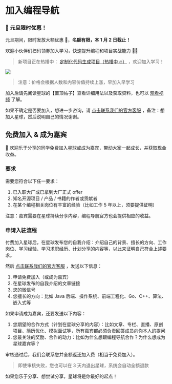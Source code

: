 # 加入编程导航

### 🧧 元旦限时优惠！

元旦期间，限时发放大额优惠 🧧，**名额有限，本 1 月 2 日截止！**

欢迎小伙伴们扫码领券加入学习，快速提升编程和项目实战能力 👏🏻 

> 新项目正在热播中： [定制化代码生成项目（热播中 🔥）](https://yuyuanweb.feishu.cn/wiki/O3akwwSFviWzd3k4XOncRghonvd) ，欢迎加入学习！

![](https://pic.yupi.icu/5563/202312291122954.png)

> 注意：价格会根据人数和内容价值持续上涨，早加入早学习

加入后请先阅读星球的【置顶帖子】查看详细用法以及获取资料，也可以 [观看视频](https://www.bilibili.com/video/BV1BN4y1h7UG) 了解。

如果不确定是否要加入，想进一步咨询，请 [点击联系我们的官方客服](https://work.weixin.qq.com/kfid/kfc289851a447ba9bcf) ，备注：想加入星球，然后说明自己的情况谢谢。

## 免费加入 & 成为嘉宾

🎁 欢迎乐于分享的同学免费加入星球或成为嘉宾，带动大家一起成长，并获取现金收益。

### 要求

需要您符合以下任一要求：

1. 已入职大厂或已拿到大厂正式 offer
2. 知名开源项目 / 产品 / 书籍的作者或贡献者
3. 在某个编程相关岗位有丰富的经验（比如工作 5 年以上，须要提供证明）

注意：嘉宾需要在星球持续分享内容，编程导航官方也会提供相应的收益。

### 申请入驻流程

付费加入星球后，在星球发布您的自我介绍：介绍自己的背景、擅长的方向、工作岗位、学习经验、学习求职经历、计划分享的内容等，以此来证明自己符合上述要求。

然后 [点击联系我们的官方客服](https://work.weixin.qq.com/kfid/kfc289851a447ba9bcf) ，发送以下信息：

1. 申请免费加入（或成为嘉宾）
2. 在星球发布的自我介绍的文章链接
3. 您的微信号
4. 您擅长的方向：比如 Java 后端、操作系统、前端工程化、Go、C++、算法、嵌入式等

如果申请成为嘉宾，还要发送以下内容：

1. 您期望的合作方式（计划在星球分享的内容）：比如文章、专栏、直播、原创项目、简历优化、模拟面试等，所有嘉宾都必须负责回答成员向你本人的提问
2. 您最关注的奖励、合作的动力：比如为什么想跟编程导航合作？为什么想成为星球嘉宾等？

审核通过后，我们会联系您并全额返还加入费（相当于免费加入）。

> 即使审核失败，您也可以在 3 天内退出星球，系统会自动全额退款

如果您乐于分享、想尝试分享，星球将是你最好的起点！
